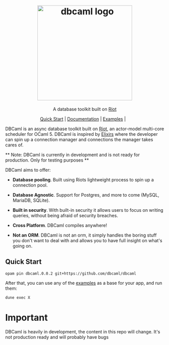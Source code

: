 <h1 align="center">
  <img alt="dbcaml logo" src="https://raw.githubusercontent.com/dbcaml/dbcaml/main/images/logo.png" width="300"/>
</h1>

<p align="center">
  A database toolkit built on <a href="https://github.com/riot-ml/riot">Riot</a>
</p>

<p align="center">
  <a href="#quick-start">Quick Start</a> |
  <a href="https://dbca.ml">Documentation</a> |
  <a href="https://github.com/dbcaml/dbcaml/tree/main/examples">Examples</a> |
  &nbsp;&nbsp;
</p>


DBCaml is an async database toolkit built on <a href="https://github.com/riot-ml/riot">Riot</a>, an actor-model multi-core scheduler for OCaml 5. DBCaml is inspired by [Elixirs](https://github.com/elixir-ecto/ecto) where the developer can spin up a connection manager and connections the manager takes cares of. 

** Note: DBCaml is currently in development and is not ready for production. Only for testing purposes **

DBCaml aims to offer:

* **Database pooling**. Built using Riots lightweight process to spin up a connection pool.

* **Database Agnostic**. Support for Postgres, and more to come (MySQL, MariaDB, SQLite).

* **Built in security**. With built-in security it allows users to focus on writing queries, without being afraid of security breaches.

* **Cross Platform**. DBCaml compiles anywhere!

* **Not an ORM**. DBCaml is not an orm, it simply handles the boring stuff you don't want to deal with and allows you to have full insight on what's going on.

## Quick Start

```
opam pin dbcaml.0.0.2 git+https://github.com/dbcaml/dbcaml
```

After that, you can use any of the [examples](./examples) as a base for your app, and run them:
```
dune exec X
```
# Important
DBCaml is heavily in development, the content in this repo will change. It's not production ready and will probably have bugs
